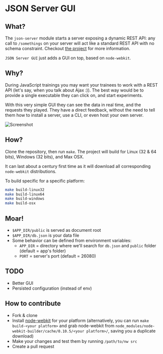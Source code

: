 JSON Server GUI
===============

What?
-----

The `json-server` module starts a server exposing a dynamic REST API: any call to `/somethings` on your server will act like a standard REST API with no schema constraint. Checkout [the project](https://github.com/typicode/json-server) for more information.

`JSON Server GUI` just adds a GUI on top, based on `node-webkit`.

Why?
----

During JavaScript trainings you may want your trainees to work with a REST API (let's say, when you talk about Ajax :)). The best way would be to provide a single executable they can click on, and start experiments.

With this very simple GUI they can see the data in real time, and the requests they played. They have a direct feedback, without the need to tell them how to install a server, use a CLI, or even host your own server.

![Screenshot](https://raw.githubusercontent.com/naholyr/json-server-gui/master/screenshot.png)

How?
----

Clone the repository, then run `make`. The project will build for Linux (32 & 64 bits), Windows (32 bits), and Max OSX.

It can last about a century first time as it will download all corresponding `node-webkit` distributions.

To build specific for a specific platform:

```sh
make build-linux32
make build-linux64
make build-windows
make build-osx
```

Moar!
-----

* `$APP_DIR/public` is served as document root
* `$APP_DIR/db.json` is your data file
* Some behavior can be defined from environment variables:
  * `APP_DIR` = directory where we'll search for `db.json` and `public` folder (default = app's folder)
  * `PORT` = server's port (default = 26080)

TODO
----

* Better GUI
* Persisted configuration (instead of env)

How to contribute
-----------------

* Fork & clone
* Install [node-webkit](https://github.com/rogerwang/node-webkit#downloads) for your platform (alternatively, you can run `make build-<your platform>` and grab node-webkit from `node_modules/node-webkit-builder/cache/0.10.5/<your platform>/`, saving you a duplicate download)
* Make your changes and test them by running `/path/to/nw src`
* Create a pull request
